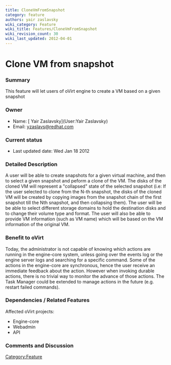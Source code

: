 ```yaml
---
title: CloneVmFromSnapshot
category: feature
authors: yair zaslavsky
wiki_category: Feature
wiki_title: Features/CloneVmFromSnapshot
wiki_revision_count: 30
wiki_last_updated: 2012-04-01
---
```


# Clone VM from snapshot

### Summary

This feature will let users of oVirt engine to create a VM based on a given snapshot

### Owner

*   Name: [ Yair Zaslavsky](User:Yair Zaslavsky)
*   Email: <yzaslavs@redhat.com>

### Current status

*   Last updated date: Wed Jan 18 2012

### Detailed Description

A user will be able to create snapshots for a given virtual machine, and then to select a given snapshot and peform a clone of the VM. The disks of the cloned VM will represent a "collapsed" state of the selected snapshot (i.e: If the user selected to clone from the N-th snapshot, the disks of the cloned VM will be created by copying images from the snapshot chain of the first snapshot till the Nth snapshot, and then collapsing them). The user will be be able to select different storage domains to hold the destination disks and to change their volume type and format. The user will also be able to provide VM information (such as VM name) which will be based on the VM information of the original VM.

### Benefit to oVirt

Today, the administrator is not capable of knowing which actions are running in the engine-core system, unless going over the events log or the engine server logs and searching for a specific command. Some of the actions in the engine-core are synchronous, hence the user receive an immediate feedback about the action. However when invoking durable actions, there is no trivial way to monitor the advance of those actions. The Task Manager could be extended to manage actions in the future (e.g. restart failed commands).

### Dependencies / Related Features

Affected oVirt projects:

*   Engine-core
*   Webadmin
*   API

### Comments and Discussion

<Category:Feature>
